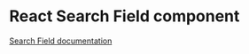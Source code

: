 # React Search Field component

[Search Field documentation](../../../css/src/search-field/README.md)
